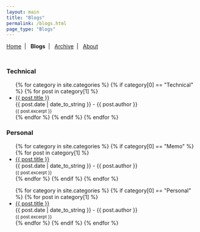 ```yaml
---
layout: main
title: "Blogs"
permalink: /blogs.html
page_type: "Blogs"
---
```

<p class="navigation-bar">
  <a href="/index.html">Home</a>&nbsp;&nbsp;|&nbsp;&nbsp;
  <b>Blogs</b>&nbsp;&nbsp;|&nbsp;&nbsp;
  <a href="/archive.html">Archive</a>&nbsp;&nbsp;|&nbsp;&nbsp;
  <a href="/about.html">About</a>
</p>

<div style="text-align: center; padding-bottom: 10px;">
  <style>
    a.btn-rss {
      color: #EC7063;
      opacity: 0.8;
      display: inline-block;
    }
    a.btn-rss:hover, a.btn-rss:focus {
      opacity: 1;
    }
    img.subscribe-rss {
      height: 24px;
      vertical-align: middle;
      padding-left: 3px;
    }
  </style>
</div>

### Technical

<ul>
  {% for category in site.categories %}
    {% if category[0] == "Technical" %}
      {% for post in category[1] %}
        <li>
          <a href="{{ post.url }}">{{ post.title }}</a><br>
          {{ post.date | date_to_string }} - {{ post.author }}<br>
          <small>{{ post.excerpt }}</small>
        </li>
      {% endfor %}
    {% endif %}
  {% endfor %}
</ul>

### Personal

<ul>
  {% for category in site.categories %}
    {% if category[0] == "Memo" %}
      {% for post in category[1] %}
        <li>
          <a href="{{ post.url }}">{{ post.title }}</a><br>
          {{ post.date | date_to_string }} - {{ post.author }}<br>
          <small>{{ post.excerpt }}</small>
        </li>
      {% endfor %}
    {% endif %}
  {% endfor %}
</ul>

<ul>
  {% for category in site.categories %}
    {% if category[0] == "Personal" %}
      {% for post in category[1] %}
        <li>
          <a href="{{ post.url }}">{{ post.title }}</a><br>
          {{ post.date | date_to_string }} - {{ post.author }}<br>
          <small>{{ post.excerpt }}</small>
        </li>
      {% endfor %}
    {% endif %}
  {% endfor %}
</ul>

